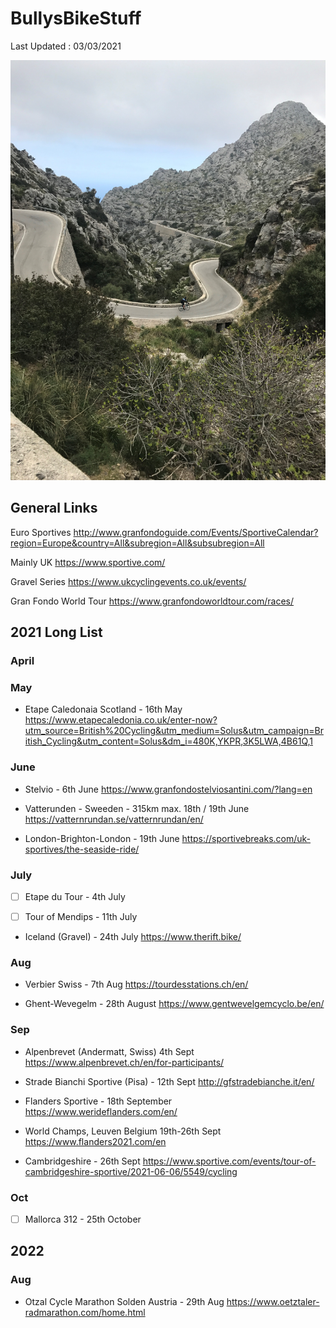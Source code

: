 # BullysBikeStuff

Last Updated : 03/03/2021 

![]( AndySaColobra4.JPG)

## General Links 
Euro Sportives 
http://www.granfondoguide.com/Events/SportiveCalendar?region=Europe&country=All&subregion=All&subsubregion=All

Mainly UK
https://www.sportive.com/

Gravel Series
https://www.ukcyclingevents.co.uk/events/


Gran Fondo World Tour
https://www.granfondoworldtour.com/races/

## 2021 Long List 

### April

### May

* Etape Caledonaia Scotland - 16th May 
https://www.etapecaledonia.co.uk/enter-now?utm_source=British%20Cycling&utm_medium=Solus&utm_campaign=British_Cycling&utm_content=Solus&dm_i=480K,YKPR,3K5LWA,4B61Q,1

### June
* Stelvio - 6th June 
https://www.granfondostelviosantini.com/?lang=en

* Vatterunden - Sweeden - 315km max. 18th / 19th June 
https://vatternrundan.se/vatternrundan/en/

* London-Brighton-London - 19th June 
https://sportivebreaks.com/uk-sportives/the-seaside-ride/

### July
- [ ] Etape du Tour - 4th July

- [ ] Tour of Mendips - 11th July

* Iceland (Gravel) - 24th July 
https://www.therift.bike/

### Aug 
* Verbier Swiss - 7th Aug 
https://tourdesstations.ch/en/

* Ghent-Wevegelm - 28th August
https://www.gentwevelgemcyclo.be/en/

### Sep
* Alpenbrevet (Andermatt, Swiss) 4th Sept
https://www.alpenbrevet.ch/en/for-participants/

* Strade Bianchi Sportive (Pisa) - 12th Sept 
http://gfstradebianche.it/en/

* Flanders Sportive - 18th September
https://www.werideflanders.com/en/

* World Champs, Leuven Belgium 19th-26th Sept
https://www.flanders2021.com/en

* Cambridgeshire - 26th Sept
https://www.sportive.com/events/tour-of-cambridgeshire-sportive/2021-06-06/5549/cycling

### Oct 
- [ ] Mallorca 312 - 25th October

## 2022

### Aug
* Otzal Cycle Marathon Solden Austria - 29th Aug
https://www.oetztaler-radmarathon.com/home.html
